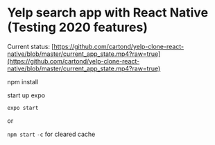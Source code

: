 # Yelp search app with React Native (Testing 2020 features)

Current status: [https://github.com/cartond/yelp-clone-react-native/blob/master/current_app_state.mp4?raw=true](https://github.com/cartond/yelp-clone-react-native/blob/master/current_app_state.mp4?raw=true)


npm install

start up expo

`expo start`

or

`npm start` `-c` for cleared cache
